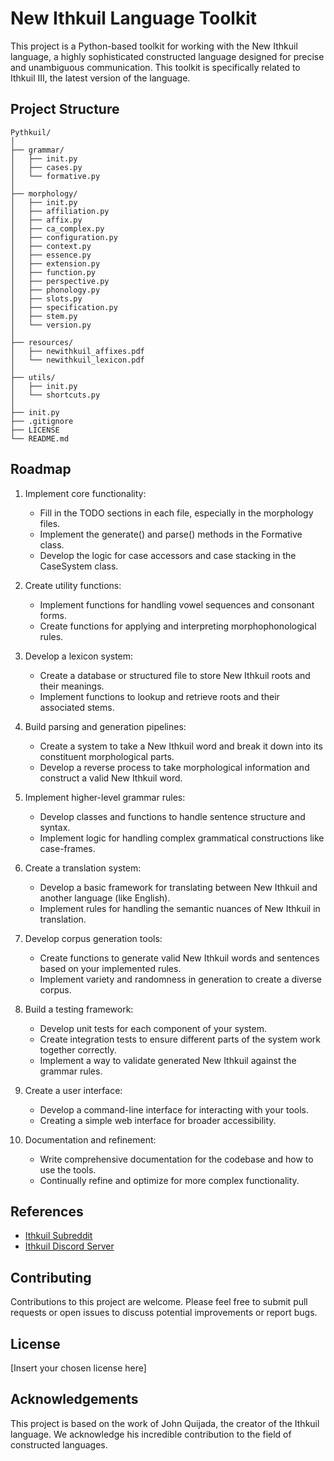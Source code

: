 # New Ithkuil Language Toolkit

This project is a Python-based toolkit for working with the New Ithkuil language, a highly sophisticated constructed language designed for precise and unambiguous communication. This toolkit is specifically related to Ithkuil III, the latest version of the language.

## Project Structure

```
Pythkuil/
│
├── grammar/
│   ├── init.py
│   ├── cases.py
│   └── formative.py
│
├── morphology/
│   ├── init.py
│   ├── affiliation.py
│   ├── affix.py
│   ├── ca_complex.py
│   ├── configuration.py
│   ├── context.py
│   ├── essence.py
│   ├── extension.py
│   ├── function.py
│   ├── perspective.py
│   ├── phonology.py
│   ├── slots.py
│   ├── specification.py
│   ├── stem.py
│   └── version.py
│
├── resources/
│   ├── newithkuil_affixes.pdf
│   └── newithkuil_lexicon.pdf
│
├── utils/
│   ├── init.py
│   └── shortcuts.py
│
├── init.py
├── .gitignore
├── LICENSE
└── README.md
```

## Roadmap

1. Implement core functionality:
   - Fill in the TODO sections in each file, especially in the morphology files.
   - Implement the generate() and parse() methods in the Formative class.
   - Develop the logic for case accessors and case stacking in the CaseSystem class.

2. Create utility functions:
   - Implement functions for handling vowel sequences and consonant forms.
   - Create functions for applying and interpreting morphophonological rules.

3. Develop a lexicon system:
   - Create a database or structured file to store New Ithkuil roots and their meanings. 
   - Implement functions to lookup and retrieve roots and their associated stems.

4. Build parsing and generation pipelines:
   - Create a system to take a New Ithkuil word and break it down into its constituent morphological parts.
   - Develop a reverse process to take morphological information and construct a valid New Ithkuil word.

5. Implement higher-level grammar rules:
   - Develop classes and functions to handle sentence structure and syntax.
   - Implement logic for handling complex grammatical constructions like case-frames.

6. Create a translation system:
   - Develop a basic framework for translating between New Ithkuil and another language (like English).
   - Implement rules for handling the semantic nuances of New Ithkuil in translation.

7. Develop corpus generation tools:
   - Create functions to generate valid New Ithkuil words and sentences based on your implemented rules.
   - Implement variety and randomness in generation to create a diverse corpus.

8. Build a testing framework:
   - Develop unit tests for each component of your system.
   - Create integration tests to ensure different parts of the system work together correctly.
   - Implement a way to validate generated New Ithkuil against the grammar rules.

9. Create a user interface:
   - Develop a command-line interface for interacting with your tools.
   - Creating a simple web interface for broader accessibility.

10. Documentation and refinement:
    - Write comprehensive documentation for the codebase and how to use the tools.
    - Continually refine and optimize for more complex functionality.

## References

- [Ithkuil Subreddit](https://www.reddit.com/r/Ithkuil/comments/nnvuzn/welcome_to_the_ithkuil_subreddit_read_this_first/)
- [Ithkuil Discord Server](https://discord.com/invite/WgFrX8J)

## Contributing

Contributions to this project are welcome. Please feel free to submit pull requests or open issues to discuss potential improvements or report bugs.

## License

[Insert your chosen license here]

## Acknowledgements

This project is based on the work of John Quijada, the creator of the Ithkuil language. We acknowledge his incredible contribution to the field of constructed languages.